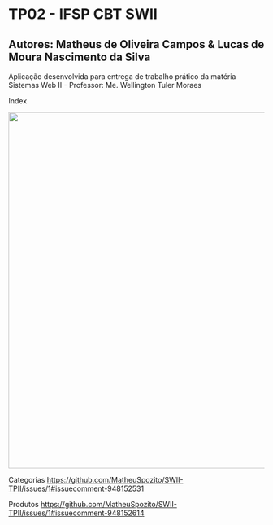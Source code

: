# TP02 - IFSP CBT SWII
## Autores: Matheus de Oliveira Campos & Lucas de Moura Nascimento da Silva
Aplicação desenvolvida para entrega de trabalho prático da matéria Sistemas Web II - Professor: Me. Wellington Tuler Moraes




Index
<div align="center">
<img src="https://user-images.githubusercontent.com/77819132/138193122-be387d15-5f1a-4274-bb6a-692f5c32365d.png" width="700px" />
</div>

Categorias 
https://github.com/MatheuSpozito/SWII-TPII/issues/1#issuecomment-948152531

Produtos
https://github.com/MatheuSpozito/SWII-TPII/issues/1#issuecomment-948152614
